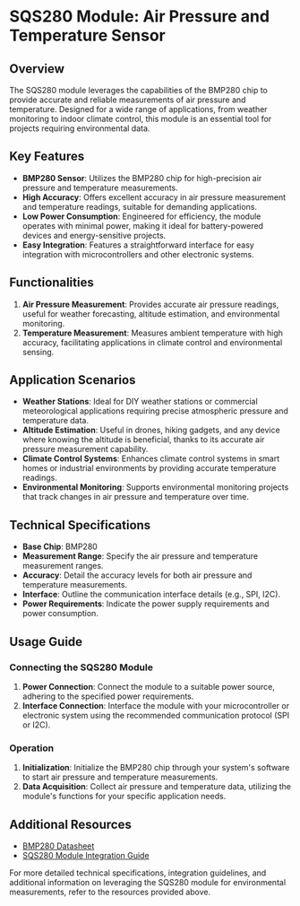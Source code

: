 # SQS280 Module: Air Pressure and Temperature Sensor

## Overview

The SQS280 module leverages the capabilities of the BMP280 chip to provide accurate and reliable measurements of air pressure and temperature. Designed for a wide range of applications, from weather monitoring to indoor climate control, this module is an essential tool for projects requiring environmental data.

## Key Features

- **BMP280 Sensor**: Utilizes the BMP280 chip for high-precision air pressure and temperature measurements.
- **High Accuracy**: Offers excellent accuracy in air pressure measurement and temperature readings, suitable for demanding applications.
- **Low Power Consumption**: Engineered for efficiency, the module operates with minimal power, making it ideal for battery-powered devices and energy-sensitive projects.
- **Easy Integration**: Features a straightforward interface for easy integration with microcontrollers and other electronic systems.

## Functionalities

1. **Air Pressure Measurement**: Provides accurate air pressure readings, useful for weather forecasting, altitude estimation, and environmental monitoring.
2. **Temperature Measurement**: Measures ambient temperature with high accuracy, facilitating applications in climate control and environmental sensing.

## Application Scenarios

- **Weather Stations**: Ideal for DIY weather stations or commercial meteorological applications requiring precise atmospheric pressure and temperature data.
- **Altitude Estimation**: Useful in drones, hiking gadgets, and any device where knowing the altitude is beneficial, thanks to its accurate air pressure measurement capability.
- **Climate Control Systems**: Enhances climate control systems in smart homes or industrial environments by providing accurate temperature readings.
- **Environmental Monitoring**: Supports environmental monitoring projects that track changes in air pressure and temperature over time.

## Technical Specifications

- **Base Chip**: BMP280
- **Measurement Range**: Specify the air pressure and temperature measurement ranges.
- **Accuracy**: Detail the accuracy levels for both air pressure and temperature measurements.
- **Interface**: Outline the communication interface details (e.g., SPI, I2C).
- **Power Requirements**: Indicate the power supply requirements and power consumption.

## Usage Guide

### Connecting the SQS280 Module

1. **Power Connection**: Connect the module to a suitable power source, adhering to the specified power requirements.
2. **Interface Connection**: Interface the module with your microcontroller or electronic system using the recommended communication protocol (SPI or I2C).

### Operation

1. **Initialization**: Initialize the BMP280 chip through your system's software to start air pressure and temperature measurements.
2. **Data Acquisition**: Collect air pressure and temperature data, utilizing the module's functions for your specific application needs.

## Additional Resources

- [BMP280 Datasheet](https://www.example.com/BMP280-datasheet "Datasheet for the BMP280 chip")
- [SQS280 Module Integration Guide](https://www.example.com/SQS280-integration-guide "Guide for integrating the SQS280 module into systems")

For more detailed technical specifications, integration guidelines, and additional information on leveraging the SQS280 module for environmental measurements, refer to the resources provided above.
